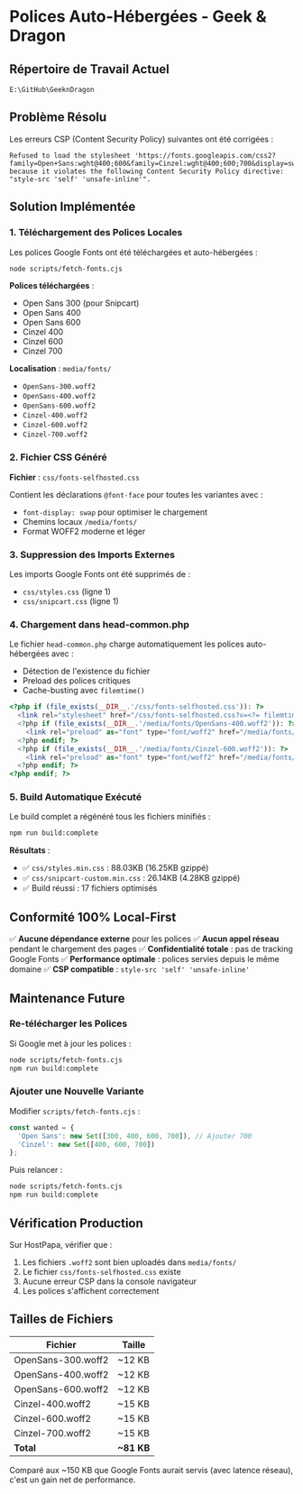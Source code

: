 # Polices Auto-Hébergées - Geek & Dragon

## Répertoire de Travail Actuel
`E:\GitHub\GeeknDragon`

## Problème Résolu

Les erreurs CSP (Content Security Policy) suivantes ont été corrigées :
```
Refused to load the stylesheet 'https://fonts.googleapis.com/css2?family=Open+Sans:wght@400;600&family=Cinzel:wght@400;600;700&display=swap'
because it violates the following Content Security Policy directive: "style-src 'self' 'unsafe-inline'".
```

## Solution Implémentée

### 1. Téléchargement des Polices Locales

Les polices Google Fonts ont été téléchargées et auto-hébergées :

```bash
node scripts/fetch-fonts.cjs
```

**Polices téléchargées** :
- Open Sans 300 (pour Snipcart)
- Open Sans 400
- Open Sans 600
- Cinzel 400
- Cinzel 600
- Cinzel 700

**Localisation** : `media/fonts/`
- `OpenSans-300.woff2`
- `OpenSans-400.woff2`
- `OpenSans-600.woff2`
- `Cinzel-400.woff2`
- `Cinzel-600.woff2`
- `Cinzel-700.woff2`

### 2. Fichier CSS Généré

**Fichier** : `css/fonts-selfhosted.css`

Contient les déclarations `@font-face` pour toutes les variantes avec :
- `font-display: swap` pour optimiser le chargement
- Chemins locaux `/media/fonts/`
- Format WOFF2 moderne et léger

### 3. Suppression des Imports Externes

Les imports Google Fonts ont été supprimés de :
- `css/styles.css` (ligne 1)
- `css/snipcart.css` (ligne 1)

### 4. Chargement dans head-common.php

Le fichier `head-common.php` charge automatiquement les polices auto-hébergées avec :
- Détection de l'existence du fichier
- Preload des polices critiques
- Cache-busting avec `filemtime()`

```php
<?php if (file_exists(__DIR__.'/css/fonts-selfhosted.css')): ?>
  <link rel="stylesheet" href="/css/fonts-selfhosted.css?v=<?= filemtime(__DIR__.'/css/fonts-selfhosted.css') ?>">
  <?php if (file_exists(__DIR__.'/media/fonts/OpenSans-400.woff2')): ?>
    <link rel="preload" as="font" type="font/woff2" href="/media/fonts/OpenSans-400.woff2" crossorigin>
  <?php endif; ?>
  <?php if (file_exists(__DIR__.'/media/fonts/Cinzel-600.woff2')): ?>
    <link rel="preload" as="font" type="font/woff2" href="/media/fonts/Cinzel-600.woff2" crossorigin>
  <?php endif; ?>
<?php endif; ?>
```

### 5. Build Automatique Exécuté

Le build complet a régénéré tous les fichiers minifiés :
```bash
npm run build:complete
```

**Résultats** :
- ✅ `css/styles.min.css` : 88.03KB (16.25KB gzippé)
- ✅ `css/snipcart-custom.min.css` : 26.14KB (4.28KB gzippé)
- ✅ Build réussi : 17 fichiers optimisés

## Conformité 100% Local-First

✅ **Aucune dépendance externe** pour les polices
✅ **Aucun appel réseau** pendant le chargement des pages
✅ **Confidentialité totale** : pas de tracking Google Fonts
✅ **Performance optimale** : polices servies depuis le même domaine
✅ **CSP compatible** : `style-src 'self' 'unsafe-inline'`

## Maintenance Future

### Re-télécharger les Polices

Si Google met à jour les polices :
```bash
node scripts/fetch-fonts.cjs
npm run build:complete
```

### Ajouter une Nouvelle Variante

Modifier `scripts/fetch-fonts.cjs` :
```javascript
const wanted = {
  'Open Sans': new Set([300, 400, 600, 700]), // Ajouter 700
  'Cinzel': new Set([400, 600, 700])
};
```

Puis relancer :
```bash
node scripts/fetch-fonts.cjs
npm run build:complete
```

## Vérification Production

Sur HostPapa, vérifier que :
1. Les fichiers `.woff2` sont bien uploadés dans `media/fonts/`
2. Le fichier `css/fonts-selfhosted.css` existe
3. Aucune erreur CSP dans la console navigateur
4. Les polices s'affichent correctement

## Tailles de Fichiers

| Fichier | Taille |
|---------|--------|
| OpenSans-300.woff2 | ~12 KB |
| OpenSans-400.woff2 | ~12 KB |
| OpenSans-600.woff2 | ~12 KB |
| Cinzel-400.woff2 | ~15 KB |
| Cinzel-600.woff2 | ~15 KB |
| Cinzel-700.woff2 | ~15 KB |
| **Total** | **~81 KB** |

Comparé aux ~150 KB que Google Fonts aurait servis (avec latence réseau), c'est un gain net de performance.
